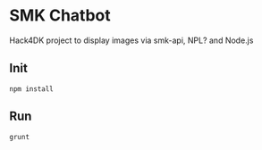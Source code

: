# SMK Chatbot
Hack4DK project to display images via smk-api, NPL? and Node.js

## Init
`npm install`

## Run
`grunt`
